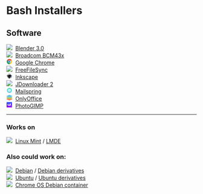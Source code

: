 # Bash Installers
## Software
<!-- <img src=amule/favicon.ico" style="width:16px">&nbsp; [aMule](amule)<br> -->
<img src="blender/favicon.ico" style="width:16px">&nbsp; [Blender 3.0](blender)<br>
<img src="bcm43x/favicon.ico" style="width:16px">&nbsp; [Broadcom BCM43x](bcm43x)<br>
<img src="chrome/favicon-16x16.png" style="width:16px">&nbsp; [Google Chrome](chrome)<br>
<img src="freefilesync/freefilesync.ico" style="width:16px">&nbsp; [FreeFileSync](freefilesync)<br>
<img src="inkscape/inkscape-favicon.png" style="width:16px">&nbsp; [Inkscape](inkscape)<br>
<img src="jdownloader/favicon.ico" style="width:16px">&nbsp; [JDownloader 2](jdownloader)<br>
<img src="mailspring/mailspring.png" style="width:16px">&nbsp; [Mailspring](mailspring)<br>
<img src="onlyoffice/favicon.png" style="width:16px">&nbsp; [OnlyOffice](onlyoffice)<br>
<img src="photogimp/photogimp.png" style="width:16px">&nbsp; [PhotoGIMP](photogimp)<br>

---

### Works on
<img src="https://www.linuxmint.com/web/img/favicon.ico" style="width:16px">&nbsp; [Linux Mint](https://www.linuxmint.com/download.php) / [LMDE](https://www.linuxmint.com/download_lmde.php)<br>

### Also could work on:
<img src="https://www.debian.org/favicon.ico" style="width:16px">&nbsp; [Debian](https://www.debian.org/) / [Debian derivatives](https://www.debian.org/derivatives/)<br>
<img src="https://assets.ubuntu.com/v1/49a1a858-favicon-32x32.png" style="width:16px">&nbsp; [Ubuntu](https://ubuntu.com/) / [Ubuntu derivatives](https://wiki.ubuntu.com/DerivativeTeam/Derivatives)<br>
<img src="https://chromeenterprise.google/static/images/fav/favicon.ico" style="width:16px">&nbsp; [Chrome OS Debian container](https://support.google.com/chromebook/answer/9145439)
